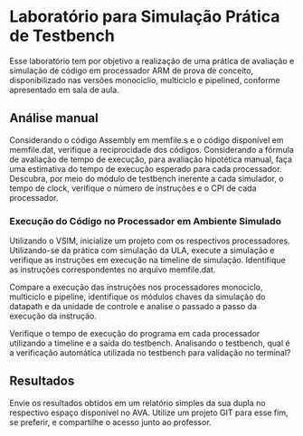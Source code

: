 # Laboratório para Simulação Prática de Testbench

Esse laboratório tem por objetivo a realização de uma prática de avaliação e simulação de código em processador ARM de prova de conceito, disponibilizado nas versões monociclio, multiciclo e pipelined, conforme apresentado em sala de aula.

## Análise manual

Considerando o código Assembly em memfile.s e o código disponível em memfile.dat, verifique a reciprocidade dos códigos. Considerando a fórmula de avaliação de tempo de execução, para avaliação hipotética manual, faça uma estimativa do tempo de execução esperado para cada processador. Descubra, por meio do módulo de testbench inerente a cada simulador, o tempo de clock, verifique o número de instruções e o CPI de cada processador.

### Execução do Código no Processador em Ambiente Simulado

Utilizando o VSIM, inicialize um projeto com os respectivos processadores. Utilizando-se da prática com simulação da ULA, execute a simulação e verifique as instruções em execução na timeline de simulação. Identifique as instruções correspondentes no arquivo memfile.dat.

Compare a execução das instruções nos processadores monociclo, multiciclo e pipeline, identifique os módulos chaves da simulação do datapath e da unidade de controle e analise o passado a passo da execução da instrução.

Verifique o tempo de execução do programa em cada processador utilizando a timeline e a saída do testbench. Analisando o testbench, qual é a verificação automática utilizada no testbench para validação no terminal?

## Resultados
Envie os resultados obtidos em um relatório simples da sua dupla no respectivo espaço disponível no AVA. Utilize um projeto GIT para esse fim, se preferir, e compartilhe o acesso junto ao professor.
